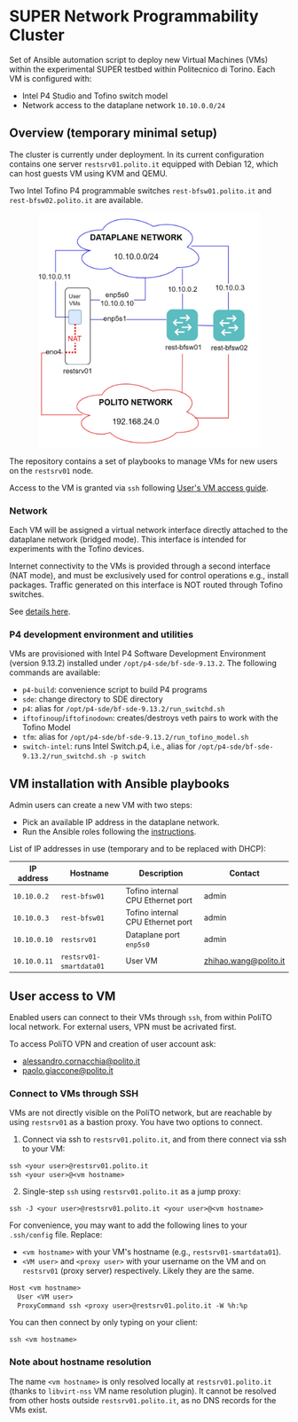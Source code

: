 # SUPER Network Programmability Cluster

Set of Ansible automation script to deploy new Virtual Machines (VMs) within the experimental SUPER testbed within Politecnico di Torino. Each VM is configured with:

* Intel P4 Studio and Tofino switch model
* Network access to the dataplane network `10.10.0.0/24`

## Overview (temporary minimal setup)
The cluster is currently under deployment. In its current configuration contains one server `restsrv01.polito.it` equipped with Debian 12, which can host guests VM using KVM and QEMU.

Two Intel Tofino P4 programmable switches `rest-bfsw01.polito.it` and `rest-bfsw02.polito.it`  are available.

<div align="center">
<img src="./.images/topo.jpg" alt="drawing" width="400"/>
</div>


The repository contains a set of playbooks to manage VMs for new users on the `restsrv01` node. 

Access to the VM is granted via `ssh` following [User's VM access guide](#user-access-to-vm).

### Network
Each VM will be assigned a virtual network interface directly attached to the dataplane network (bridged mode). This interface is intended for experiments with the Tofino devices. 

Internet connectivity to the VMs is provided through a second interface (NAT mode), and must be exclusively used for control operations e.g., install packages. Traffic generated on this interface is NOT routed through Tofino switches.

See [details here](./roles/kvm_provision/README.md).

### P4 development environment and utilities
VMs are provisioned with Intel P4 Software Development Environment (version 9.13.2) installed under `/opt/p4-sde/bf-sde-9.13.2`. The following commands are available:

* `p4-build`: convenience script to build P4 programs
* `sde`: change directory to SDE directory
* `p4`: alias for `/opt/p4-sde/bf-sde-9.13.2/run_switchd.sh` 
* `iftofinoup`/`iftofinodown`: creates/destroys veth pairs to work with the Tofino Model
* `tfm`: alias for `/opt/p4-sde/bf-sde-9.13.2/run_tofino_model.sh`
* `switch-intel`: runs Intel Switch.p4, i.e., alias for `/opt/p4-sde/bf-sde-9.13.2/run_switchd.sh -p switch`

## VM installation with Ansible playbooks
Admin users can create a new VM with two steps:

* Pick an available IP address in the dataplane network.
* Run the Ansible roles following the [instructions](playbooks/README.md).

List of IP addresses in use (temporary and to be replaced with DHCP):

| IP address | Hostname | Description | Contact |
| --- | --- | --- | --- |
| `10.10.0.2` | `rest-bfsw01` | Tofino internal CPU Ethernet port | admin
| `10.10.0.3` | `rest-bfsw01` | Tofino internal CPU Ethernet port | admin
| `10.10.0.10` | `restsrv01` | Dataplane port `enp5s0` | admin
| `10.10.0.11` | `restsrv01-smartdata01` | User VM | zhihao.wang@polito.it


## User access to VM

Enabled users can connect to their VMs through `ssh`, from within PoliTO local network. For external users, VPN must be acrivated first. 

To access PoliTO VPN and creation of user account ask:
* alessandro.cornacchia@polito.it
* paolo.giaccone@polito.it

### Connect to VMs through SSH
VMs are not directly visible on the PoliTO network, but are reachable by using `restsrv01` as a bastion proxy.
You have two options to connect. 

1) Connect via ssh to `restsrv01.polito.it`, and from there connect via ssh to your VM:

```
ssh <your user>@restsrv01.polito.it
ssh <your user>@<vm hostname>
```

2) Single-step `ssh` using `restsrv01.polito.it` as a jump proxy:

```
ssh -J <your user>@restsrv01.polito.it <your user>@<vm hostname>
```

For convenience, you may want to add the following lines to your `.ssh/config` file. Replace:

* `<vm hostname>` with your VM's hostname (e.g., `restsrv01-smartdata01`).
* `<VM user>` and `<proxy user>` with your username on the VM and on `restsrv01` (proxy server) respectively. Likely they are the same.

```
Host <vm hostname>
  User <VM user>
  ProxyCommand ssh <proxy user>@restsrv01.polito.it -W %h:%p
```

You can then connect by only typing on your client:
```
ssh <vm hostname>
```

### Note about hostname resolution
The name `<vm hostname>` is only resolved locally at `restsrv01.polito.it` (thanks to `libvirt-nss` VM name resolution plugin). It cannot be resolved from other hosts outside `restsrv01.polito.it`, as no DNS records for the VMs exist.